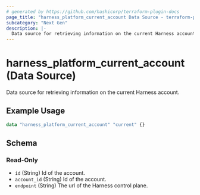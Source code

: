 ```yaml
---
# generated by https://github.com/hashicorp/terraform-plugin-docs
page_title: "harness_platform_current_account Data Source - terraform-provider-harness"
subcategory: "Next Gen"
description: |-
  Data source for retrieving information on the current Harness account.
---
```


# harness_platform_current_account (Data Source)

Data source for retrieving information on the current Harness account.

## Example Usage

```terraform
data "harness_platform_current_account" "current" {}
```

<!-- schema generated by tfplugindocs -->
## Schema

### Read-Only

- `id` (String) Id of the account.
- `account_id` (String) Id of the account.
- `endpoint` (String) The url of the Harness control plane.
